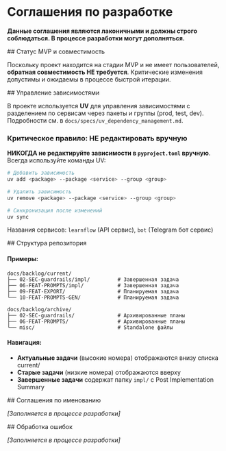 # Соглашения по разработке

**Данные соглашения являются лаконичными и должны строго соблюдаться. В процессе разработки могут дополняться.**

<mvp-status>
## Статус MVP и совместимость

Поскольку проект находится на стадии MVP и не имеет пользователей, **обратная совместимость НЕ требуется**. Критические изменения допустимы и ожидаемы в процессе быстрой итерации.
</mvp-status>

<dependency-management>
## Управление зависимостями

В проекте используется **UV** для управления зависимостями с разделением по сервисам через пакеты и группы (prod, test, dev). Подробности см. в `docs/specs/uv_dependency_management.md`.

### Критическое правило: НЕ редактировать вручную
**НИКОГДА не редактируйте зависимости в `pyproject.toml` вручную**. Всегда используйте команды UV:

```bash
# Добавить зависимость
uv add <package> --package <service> --group <group>

# Удалить зависимость  
uv remove <package> --package <service> --group <group>

# Синхронизация после изменений
uv sync
```

Названия сервисов: `learnflow` (API сервис), `bot` (Telegram бот сервис)
</dependency-management>

<repository-structure>
## Структура репозитория

#### Примеры:
```
docs/backlog/current/
├── 02-SEC-guardrails/impl/         # Завершенная задача
├── 06-FEAT-PROMPTS/impl/           # Завершенная задача  
├── 09-FEAT-EXPORT/                 # Планируемая задача
└── 10-FEAT-PROMPTS-GEN/            # Планируемая задача

docs/backlog/archive/
├── 02-SEC-guardrails/              # Архивированные планы
├── 06-FEAT-PROMPTS/                # Архивированные планы
└── misc/                           # Standalone файлы
```

#### Навигация:
- **Актуальные задачи** (высокие номера) отображаются внизу списка current/
- **Старые задачи** (низкие номера) отображаются вверху
- **Завершенные задачи** содержат папку `impl/` с Post Implementation Summary
</repository-structure>

<naming-conventions>
## Соглашения по именованию

*[Заполняется в процессе разработки]*
</naming-conventions>

<error-handling>
## Обработка ошибок

*[Заполняется в процессе разработки]*
</error-handling>